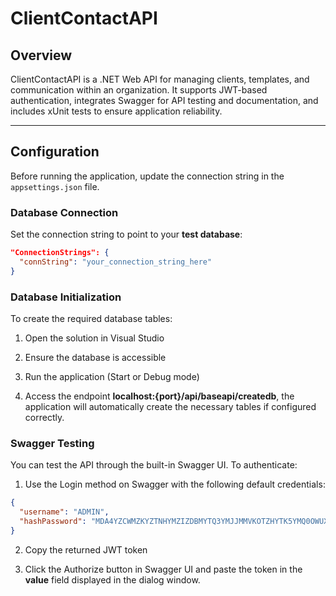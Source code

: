 # ClientContactAPI

## Overview
ClientContactAPI is a .NET Web API for managing clients, templates, and communication within an organization. It supports JWT-based authentication, integrates Swagger for API testing and documentation, and includes xUnit tests to ensure application reliability.

---

## Configuration

Before running the application, update the connection string in the `appsettings.json` file.

### Database Connection

Set the connection string to point to your **test database**:

```json
"ConnectionStrings": {
  "connString": "your_connection_string_here"
}
```

### Database Initialization 

To create the required database tables:

1. Open the solution in Visual Studio

2. Ensure the database is accessible

3. Run the application (Start or Debug mode)

4. Access the endpoint **localhost:{port}/api/baseapi/createdb**, the application will automatically create the necessary tables if configured correctly.


### Swagger Testing

You can test the API through the built-in Swagger UI. To authenticate:

1. Use the Login method on Swagger with the following default credentials:

```json
{
  "username": "ADMIN",
  "hashPassword": "MDA4YZCWMZKYZTNHYMZIZDBMYTQ3YMJJMMVKOTZHYTK5YMQ0OWUXNTK3MJDMY2JHMGYYZTZHYMVIM2E5ZDYWMQ=="
}
```

2. Copy the returned JWT token

3. Click the Authorize button in Swagger UI and paste the token in the **value** field displayed in the dialog window.

